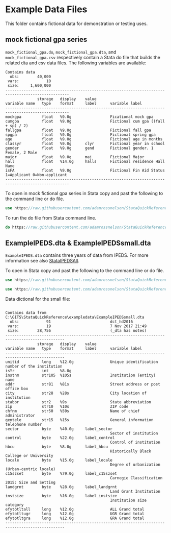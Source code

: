 # Example Data Files

This folder contains fictional data for demonstration or testing uses.

## mock fictional gpa series

`mock_fictional_gpa.do`, `mock_fictional_gpa.dta`, and `mock_fictional_gpa.csv` respectively contain a Stata do file that builds the related dta and csv data files. The following variables are available:

````
Contains data
  obs:        40,000                          
 vars:            10                          
 size:     1,600,000                          
--------------------------------------------------------------------------------------------------
              storage   display    value
variable name   type    format     label      variable label
--------------------------------------------------------------------------------------------------
mockgpa         float   %9.0g                 Ficational mock gpa
cumgpa          float   %9.0g                 Fictional cum gpa ((fall + sp) / 2)
fallgpa         float   %9.0g                 Fictional fall gpa
spgpa           float   %9.0g                 Fictional spring gpa
age             float   %9.0g                 Fictional age in months
classyr         float   %9.0g      clyr       Fictional year in school
gender          float   %9.0g      gend       Fictional gender. 1 Female, 2 Male
major           float   %9.0g      maj        Fictional Major
hall            float   %14.0g     halls      Fictional residence Hall Name
isFA            float   %9.0g                 Fictional Fin Aid Status 1=Applicant 0=Non-applicant
--------------------------------------------------------------------------------------------------
````
To open in mock fictional gpa series in Stata copy and past the following to the command line or do file.

````Stata
use https://raw.githubusercontent.com/adamrossnelson/StataQuickReference/master/exampledata/mock_fictional_gpa.dta, clear
````
To run the do file from Stata command line.
````Stata
do https://raw.githubusercontent.com/adamrossnelson/StataQuickReference/master/exampledata/mock_fictional_gpa.do
````

## ExampleIPEDS.dta & ExampleIPEDSsmall.dta

`ExampleIPEDS.dta` contains three years of data from IPEDS. For more information see also [StataIPEDSAll](https://github.com/adamrossnelson/StataIPEDSAll). 

To open in Stata copy and past the following to the command line or do file.

````Stata
use https://raw.githubusercontent.com/adamrossnelson/StataQuickReference/master/exampledata/ExampleIPEDS.dta, clear

use https://raw.githubusercontent.com/adamrossnelson/StataQuickReference/master/exampledata/ExampleIPEDSsmall.dta, clear
````

Data dictional for the small file:

````

Contains data from C:\GITS\StataQuickReference\exampledata\ExampleIPEDSsmall.dta
  obs:            91                          dct_hd2016
 vars:            19                          7 Nov 2017 21:49
 size:        28,756                          (_dta has notes)
------------------------------------------------------------------------------------------------
              storage   display    value
variable name   type    format     label      variable label
------------------------------------------------------------------------------------------------
unitid          long    %12.0g                Unique identification number of the institution
isYr            int     %8.0g                 
instnm          str105  %105s                 Institution (entity) name
addr            str81   %81s                  Street address or post office box
city            str28   %28s                  City location of institution
stabbr          str2    %9s                   State abbreviation
zip             str10   %10s                  ZIP code
chfnm           str50   %50s                  Name of chief administrator
gentele         str15   %15s                  General information telephone number
sector          byte    %40.0g     label_sector
                                              Sector of institution
control         byte    %22.0g     label_control
                                              Control of institution
hbcu            byte    %8.0g      label_hbcu
                                              Historically Black College or University
locale          byte    %15.0g     label_locale
                                              Degree of urbanization (Urban-centric locale)
c15szset        byte    %79.0g     label_c15szset
                                              Carnegie Classification 2015: Size and Setting
landgrnt        byte    %28.0g     label_landgrnt
                                              Land Grant Institution
instsize        byte    %16.0g     label_instsize
                                              Institution size category
efytotltall     long    %12.0g                ALL Grand total
efytotltugr     long    %12.0g                UGR Grand total
efytotltgra     long    %12.0g                GRA Grand total
------------------------------------------------------------------------------------------------
````
